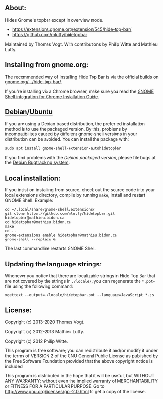 About:
------

Hides Gnome's topbar except in overview mode.
* https://extensions.gnome.org/extension/545/hide-top-bar/
* https://github.com/mlutfy/hidetopbar

Maintained by Thomas Vogt.
With contributions by Philip Witte and Mathieu Lutfy.

Installing from gnome.org:
--------------------------

The recommended way of installing Hide Top Bar is via the official builds on
[gnome.org/.../hide-top-bar/](https://extensions.gnome.org/extension/545/hide-top-bar/).

If you're installing via a Chrome browser, make sure you read the
[GNOME Shell integration for Chrome Installation
Guide](https://wiki.gnome.org/Projects/GnomeShellIntegrationForChrome/Installation).


[Debian](https://packages.debian.org/unstable/gnome-shell-extension-autohidetopbar)/[Ubuntu](https://launchpad.net/ubuntu/+source/gnome-shell-extension-autohidetopbar)
---------------

If you are using a Debian based distribution, the preferred installation method is to use 
the packaged version. By this, problems by incompatibilites caused by different gnome-shell versions in
your distribution can be avoided. You can install the package with:

    sudo apt install gnome-shell-extension-autohidetopbar

If you find problems with the _Debian packaged version_, please file bugs at the [Debian Bugtracking system](https://www.debian.org/Bugs/Reporting).

Local installation:
-------------------

If you insist on installing from source, check out the source code into your local extensions directory, compile by running `make`, install and restart GNOME Shell. Example:

    cd ~/.local/share/gnome-shell/extensions/
    git clone https://github.com/mlutfy/hidetopbar.git hidetopbar@mathieu.bidon.ca
    cd hidetopbar@mathieu.bidon.ca
    make
    cd ..
    gnome-extensions enable hidetopbar@mathieu.bidon.ca
    gnome-shell --replace &
    
The last commandline restarts GNOME Shell.

Updating the language strings:
------------------------------

Whenever you notice that there are localizable strings in Hide Top Bar that are not
covered by the strings in `./locale/`, you can regenerate the `*.pot`-file using the
following command:

    xgettext --output=./locale/hidetopbar.pot --language=JavaScript *.js

License:
--------

Copyright (c) 2013-2020 Thomas Vogt.

Copyright (c) 2012-2013 Mathieu Lutfy.

Copyright (c) 2012 Philip Witte.

This program is free software; you can redistribute it and/or
modify it under the terms of VERSION 2 of the GNU General Public
License as published by the Free Software Foundation provided
that the above copyright notice is included.

This program is distributed in the hope that it will be useful,
but WITHOUT ANY WARRANTY; without even the implied warranty of
MERCHANTABILITY or FITNESS FOR A PARTICULAR PURPOSE.
Go to http://www.gnu.org/licenses/gpl-2.0.html to get a copy
of the license.
